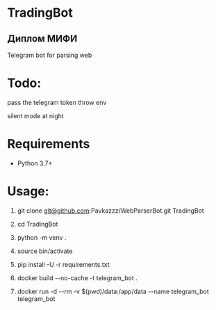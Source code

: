 # TradingBot

## Диплом МИФИ

Telegram bot for parsing web

# Todo: 
pass the telegram token throw env

silent mode at night 

# Requirements
- Python 3.7+

# Usage:
1) git clone git@github.com:Pavkazzz/WebParserBot.git TradingBot

2) cd TradingBot

3) python -m venv .

4) source bin/activate

5) pip install -U -r requirements.txt

6) docker build --no-cache -t telegram_bot .

7) docker run -d --rm -v $(pwd)/data:/app/data --name telegram_bot telegram_bot
